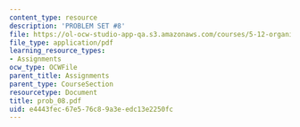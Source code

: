 ```yaml
---
content_type: resource
description: 'PROBLEM SET #8'
file: https://ol-ocw-studio-app-qa.s3.amazonaws.com/courses/5-12-organic-chemistry-i-spring-2003/e4443fec67e576c89a3eedc13e2250fc_prob_08.pdf
file_type: application/pdf
learning_resource_types:
- Assignments
ocw_type: OCWFile
parent_title: Assignments
parent_type: CourseSection
resourcetype: Document
title: prob_08.pdf
uid: e4443fec-67e5-76c8-9a3e-edc13e2250fc
---
```

